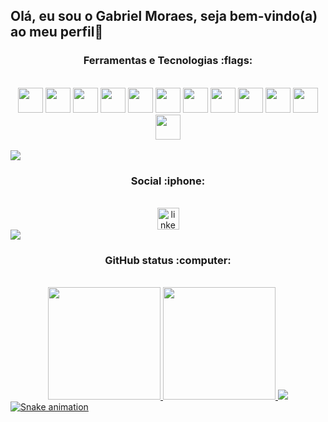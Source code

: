 ## Olá, eu sou o Gabriel Moraes, seja bem-vindo(a) ao meu perfil👋

<div align="center"> 
<h3>  Ferramentas e Tecnologias :flags: </h3>
<br>
<img src="https://cdn.jsdelivr.net/gh/devicons/devicon/icons/angularjs/angularjs-plain.svg" width="40" height="40"/> <img src="https://cdn.jsdelivr.net/gh/devicons/devicon/icons/typescript/typescript-original.svg" width="40" height="40"/> <img src="https://cdn.jsdelivr.net/gh/devicons/devicon/icons/javascript/javascript-original.svg" width="40" height="40"/> <img src="https://cdn.jsdelivr.net/gh/devicons/devicon/icons/html5/html5-plain.svg" width="40" height="40"/> <img src="https://cdn.jsdelivr.net/gh/devicons/devicon/icons/css3/css3-plain.svg" width="40" height="40"/> <img src="https://cdn.jsdelivr.net/gh/devicons/devicon/icons/bootstrap/bootstrap-plain.svg" width="40" height="40"/> <img src="https://cdn.jsdelivr.net/gh/devicons/devicon/icons/git/git-plain.svg" width="40" height="40"/> <img src="https://cdn.jsdelivr.net/gh/devicons/devicon/icons/spring/spring-original.svg" width="40" height="40"/> <img src="https://cdn.jsdelivr.net/gh/devicons/devicon/icons/java/java-original.svg" width="40" height="40"/> <img src="https://cdn.jsdelivr.net/gh/devicons/devicon/icons/firebase/firebase-plain.svg" width="40" height="40"/> <img src="https://cdn.jsdelivr.net/gh/devicons/devicon/icons/mysql/mysql-original.svg" width="40" height="40"/><img src="https://cdn.jsdelivr.net/gh/devicons/devicon/icons/nodejs/nodejs-plain.svg" width="40" height="40"/>
</div>
<br>

<img src="https://user-images.githubusercontent.com/73097560/115834477-dbab4500-a447-11eb-908a-139a6edaec5c.gif">
<div align="center">
<h3> Social :iphone: </h3>
<br>

<a  href="https://www.linkedin.com/in/gabriel-moraes-santos-b42a53170" target="_blank">
   <img src="https://img.shields.io/static/v1?message=LinkedIn&logo=linkedin&label=&color=0077B5&logoColor=white&labelColor=&style=for-the-badge" height="35" alt="linkedin logo"  />
</a>

</div>

<img src="https://user-images.githubusercontent.com/73097560/115834477-dbab4500-a447-11eb-908a-139a6edaec5c.gif">

<div align="center">
<h3> GitHub status :computer:</h3>
<br>
<a href="https://github.com/henriqueburgos">
<img height="180em" src="https://github-readme-stats.vercel.app/api?username=henriqueburgos&show_icons=true&theme=merko&count_private=true"/>
<img height="180em" src="https://github-readme-stats.vercel.app/api/top-langs/?username=henriqueburgos&layout=compact&langs_count=7&theme=merko"/>

<img src="https://user-images.githubusercontent.com/73097560/115834477-dbab4500-a447-11eb-908a-139a6edaec5c.gif">



</div>

<img src="https://github.com/henriqueburgos/gabrielmoraes2/raw/output/github-contribution-grid-snake.svg" alt="Snake animation" style="max-width: 100%;">
